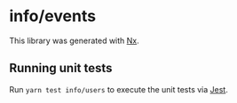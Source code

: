 # info/events

This library was generated with [Nx](https://nx.dev).

## Running unit tests

Run `yarn test info/users` to execute the unit tests via [Jest](https://jestjs.io).
